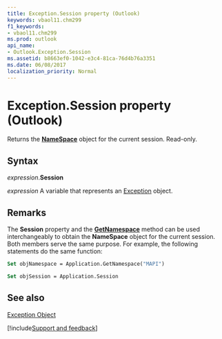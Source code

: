 ```yaml
---
title: Exception.Session property (Outlook)
keywords: vbaol11.chm299
f1_keywords:
- vbaol11.chm299
ms.prod: outlook
api_name:
- Outlook.Exception.Session
ms.assetid: b8663ef0-1042-e3c4-81ca-76d4b76a3351
ms.date: 06/08/2017
localization_priority: Normal
---
```



# Exception.Session property (Outlook)

Returns the  **[NameSpace](Outlook.NameSpace.md)** object for the current session. Read-only.


## Syntax

_expression_.**Session**

_expression_ A variable that represents an [Exception](Outlook.Exception.md) object.


## Remarks

The  **Session** property and the **[GetNamespace](Outlook.Application.GetNamespace.md)** method can be used interchangeably to obtain the **NameSpace** object for the current session. Both members serve the same purpose. For example, the following statements do the same function:


```vb
Set objNamespace = Application.GetNamespace("MAPI") 
```


```vb
Set objSession = Application.Session
```


## See also


[Exception Object](Outlook.Exception.md)

[!include[Support and feedback](~/includes/feedback-boilerplate.md)]